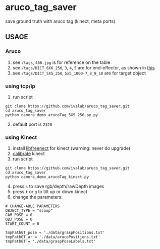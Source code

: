 # aruco_tag_saver
save ground truth with aruco tag (kinect, meta ports)

## USAGE

### Aruco
1. see `/tags`, `466.jpg` is for reference on the table
2. see `/tags/DICT_6X6_250`, `3`, `4`, `5` are for end-effector, as shown in [this](https://github.com/ivalab/aruco_tag_saver/blob/master/imgs/pic_0001.png)
3. see `/tags/DICT_5X5_250`, `5x5_1000-7_8_9_10` are for target object

### using tcp/ip
1. run script
```
git clone https://github.com/ivalab/aruco_tag_saver.git
cd aruco_tag_saver
python camera_demo_arucoTag_5X5_250.py.py
```
2. default port is `2328`

### using Kinect
1. install [libfreenect](https://naman5.wordpress.com/2014/06/24/experimenting-with-kinect-using-opencv-python-and-open-kinect-libfreenect/) for kinect (warning: never do upgrade) 
2. [calibrate](http://rgbdemo.org/index.php/Documentation/KinectCalibrationTheory) kinect
3. run script
```
git clone https://github.com/ivalab/aruco_tag_saver.git
cd aruco_tag_saver
python camera_demo_arucoTag_kinect.py
```
4. press `s` to save rgb/depth/rawDepth images
5. press `t` or `g` to tilt up or down kinect
6. change the parameters:
```
# CHANGE-ABLE PARAMETERS
OBJECT_TYPE = "scoop"
CAM_POSE = 0
OBJ_POSE = 0
START_COUNT = 0

tmpPathGT_pose = './data/graspPositions.txt'
tmpPathGT_ar = './data/arucoPositions.txt'
tmpPathGT = './data/graspPoseLabels.txt'
```
